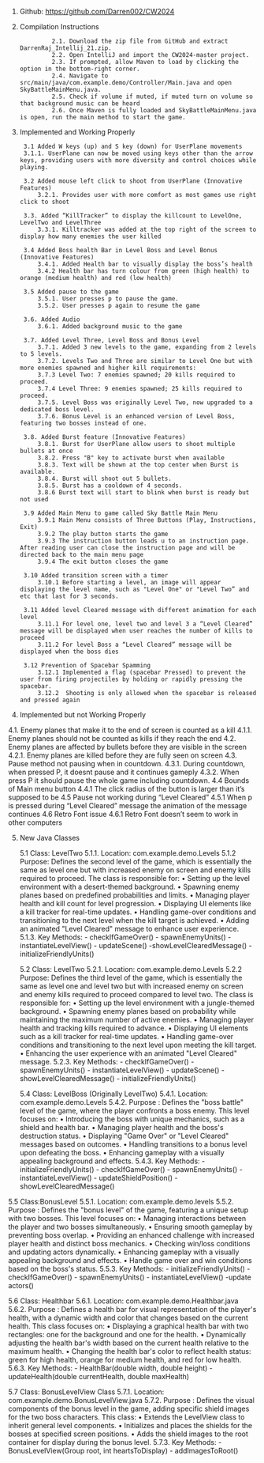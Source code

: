 1. Github: https://github.com/Darren002/CW2024

2. Compilation Instructions


				2.1. Download the zip file from GitHub and extract DarrenRaj_Intellij_21.zip.
				2.2. Open IntelliJ and import the CW2024-master project.
				2.3. If prompted, allow Maven to load by clicking the option in the bottom-right corner.
				2.4. Navigate to src/main/java/com.example.demo/Controller/Main.java and open SkyBattleMainMenu.java.
				2.5. Check if volume if muted, if muted turn on volume so that background music can be heard 
				2.6. Once Maven is fully loaded and SkyBattleMainMenu.java is open, run the main method to start the game.

3. Implemented and Working Properly
   
        3.1 Added W keys (up) and S key (down) for UserPlane movements
   		3.1.1. UserPlane can now be moved using keys other than the arrow keys, providing users with more diversity and control choices while playing.
   
        3.2 Added mouse left click to shoot from UserPlane (Innovative Features)
        	3.2.1. Provides user with more comfort as most games use right click to shoot
   
        3.3. Added “KillTracker” to display the killcount to LevelOne, LevelTwo and LevelThree
        	3.3.1. Killtracker was added at the top right of the screen to display how many enemies the user killed
   
        3.4 Added Boss health Bar in Level Boss and Level Bonus (Innovative Features)
        	3.4.1. Added Health bar to visually display the boss’s health
        	3.4.2 Health bar has turn colour from green (high health) to orange (medium health) and red (low health)
   
        3.5 Added pause to the game
        	3.5.1. User presses p to pause the game.
        	3.5.2. User presses p again to resume the game
   
        3.6. Added Audio
        	3.6.1. Added background music to the game
   
        3.7. Added Level Three, Level Boss and Bonus Level
        	3.7.1. Added 3 new levels to the game, expanding from 2 levels to 5 levels.
        	3.7.2. Levels Two and Three are similar to Level One but with more enemies spawned and higher kill requirements:
        	3.7.3 Level Two: 7 enemies spawned; 20 kills required to proceed.
        	3.7.4 Level Three: 9 enemies spawned; 25 kills required to proceed.
        	3.7.5. Level Boss was originally Level Two, now upgraded to a dedicated boss level.
        	3.7.6. Bonus Level is an enhanced version of Level Boss, featuring two bosses instead of one.
   
        3.8. Added Burst feature (Innovative Features)
        	3.8.1. Burst for UserPlane allow users to shoot multiple bullets at once 
        	3.8.2. Press "B" key to activate burst when available
        	3.8.3. Text will be shown at the top center when Burst is available.
        	3.8.4. Burst will shoot out 5 bullets. 
        	3.8.5. Burst has a cooldown of 4 seconds.   
        	3.8.6 Burst text will start to blink when burst is ready but not used
   
        3.9 Added Main Menu to game called Sky Battle Main Menu
        	3.9.1 Main Menu consists of Three Buttons (Play, Instructions, Exit)
        	3.9.2 The play button starts the game
        	3.9.3 The instruction button leads u to an instruction page. After reading user can close the instruction page and will be directed back to the main menu page
        	3.9.4 The exit button closes the game
   
        3.10 Added transition screen with a timer
        	3.10.1 Before starting a level, an image will appear displaying the level name, such as "Level One" or "Level Two” and etc that last for 3 seconds.
   
        3.11 Added level Cleared message with different animation for each level 
        	3.11.1 For level one, level two and level 3 a “Level Cleared” message will be displayed when user reaches the number of kills to proceed
        	3.11.2 For level Boss a “Level Cleared” message will be displayed when the boss dies
   
        3.12 Prevention of Spacebar Spamming
        	3.12.1 Implemented a flag (spacebar Pressed) to prevent the user from firing projectiles by holding or rapidly pressing the spacebar.
        	3.12.2  Shooting is only allowed when the spacebar is released and pressed again



5. Implemented but not Working Properly
   
4.1. Enemy planes that make it to the end of screen is counted as a kill
        4.1.1. Enemy planes should not be counted as kills if they reach the end
4.2. Enemy planes are affected by bullets before they are visible in the screen
        4.2.1. Enemy planes are killed before they are fully seen on screen
4.3. Pause method not pausing when in countdown.
        4.3.1. During countdown, when pressed P, it doesnt pause and it continues gameply
        4.3.2. When press P it should pause the whole game including countdown. 
4.4 Bounds of Main menu button 
        4.4.1 The click radius of the button is larger than it’s supposed to be
4.5 Pause not working during “Level Cleared”
        4.5.1 When p is pressed during “Level Cleared” message the animation of the message continues
4.6 Retro Font issue
        4.6.1 Retro Font doesn’t seem to work in other computers

5. New Java Classes
   
    5.1 Class: LevelTwo
        5.1.1. Location: com.example.demo.Levels
        5.1.2 Purpose:
               Defines the second level of the game, which is essentially the same as level one but with increased enemy on screen and enemy kills required to proceed. The class is responsible for:
                   • Setting up the level environment with a desert-themed background.
                   • Spawning enemy planes based on predefined probabilities and limits.
                   • Managing player health and kill count for level progression.
                   • Displaying UI elements like a kill tracker for real-time updates.
                   • Handling game-over conditions and transitioning to the next level when the kill target is achieved.
                   • Adding an animated "Level Cleared" message to enhance user experience.
       5.1.3. Key Methods: 
            - checkIfGameOver()
            - spawnEnemyUnits()
            - instantiateLevelView()
            - updateScene()
    	    -showLevelClearedMessage()
	        - initializeFriendlyUnits()

   5.2 Class: LevelTwo
     5.2.1. Location: com.example.demo.Levels
     5.2.2 Purpose:
            Defines the third level of the game, which is essentially the same as level one and level two but with increased enemy on screen and enemy kills required to proceed compared to level two. The class               is responsible for:
                • Setting up the level environment with a jungle-themed background.
                • Spawning enemy planes based on probability while maintaining the maximum number of active enemies.
                • Managing player health and tracking kills required to advance.
                • Displaying UI elements such as a kill tracker for real-time updates.
                • Handling game-over conditions and transitioning to the next level upon meeting the kill target.
                • Enhancing the user experience with an animated "Level Cleared" message.
     5.2.3. Key Methods: 
           - checkIfGameOver()
           - spawnEnemyUnits()
           - instantiateLevelView()
           - updateScene()
	       - showLevelClearedMessage()
	       - initializeFriendlyUnits()

   5.4 Class: LevelBoss (Originally LevelTwo)
       5.4.1. Location: com.example.demo.Levels
       5.4.2. Purpose  : 
                 Defines the "boss battle" level of the game, where the player confronts a boss enemy. This level focuses on:
                    •	Introducing the boss with unique mechanics, such as a shield and health bar.
                    •	Managing player health and the boss's destruction status.
                    •	Displaying "Game Over" or "Level Cleared" messages based on outcomes.
                    •	Handling transitions to a bonus level upon defeating the boss.
                    •	Enhancing gameplay with a visually appealing background and effects.
       5.4.3. Key Methods: 
                     - initializeFriendlyUnits()
                     - checkIfGameOver()
                     - spawnEnemyUnits()
                     - instantiateLevelView()
                     - updateShieldPosition()
	                 - showLevelClearedMessage()

5.5 Class:BonusLevel 
     5.5.1. Location: com.example.demo.levels
     5.5.2. Purpose  :
             Defines the "bonus level" of the game, featuring a unique setup with two bosses. This level focuses on:
                    •	Managing interactions between the player and two bosses simultaneously.
                    •	Ensuring smooth gameplay by preventing boss overlap.
                    •	Providing an enhanced challenge with increased player health and distinct boss mechanics.
                    •	Checking win/loss conditions and updating actors dynamically.
                    • Enhancing gameplay with a visually appealing background and effects.
                    • Handle game over and win conditions based on the boss's status.
    5.5.3. Key Methods: 
                     - initializeFriendlyUnits()
                     - checkIfGameOver()
                     - spawnEnemyUnits()
                     - instantiateLevelView()
	                 -update actors()

5.6 Class: Healthbar 
     5.6.1. Location: com.example.demo.Healthbar.java
     5.6.2. Purpose  :
            Defines a health bar for visual representation of the player's health, with a dynamic width and color that changes based on the current health. This class focuses on:
                •	Displaying a graphical health bar with two rectangles: one for the background and one for the health.
                •	Dynamically adjusting the health bar's width based on the current health relative to the maximum health.
                •	Changing the health bar's color to reflect health status: green for high health, orange for medium health, and red for low health.
     5.6.3. Key Methods: 
        - HealthBar(double width, double height)
        - updateHealth(double currentHealth, double maxHealth)

5.7 Class: BonusLevelView Class
     5.7.1. Location: com.example.demo.BonusLevelView.java
     5.7.2. Purpose  :
            Defines the visual components of the bonus level in the game, adding specific shield images for the two boss characters. This class:
                •	Extends the LevelView class to inherit general level components.
                •	Initializes and places the shields for the bosses at specified screen positions.
                •	Adds the shield images to the root container for display during the bonus level.
     5.7.3. Key Methods: 
            - BonusLevelView(Group root, int heartsToDisplay)
            - addImagesToRoot()

			
	    











